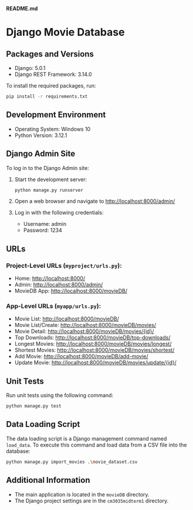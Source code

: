 **README.md**

# Django Movie Database

## Packages and Versions

- Django: 5.0.1
- Django REST Framework: 3.14.0

To install the required packages, run:

```bash
pip install -r requirements.txt
```

## Development Environment

- Operating System: Windows 10
- Python Version: 3.12.1

## Django Admin Site

To log in to the Django Admin site:

1. Start the development server:

   ```bash
   python manage.py runserver
   ```

2. Open a web browser and navigate to [http://localhost:8000/admin/](http://localhost:8000/admin/)

3. Log in with the following credentials:

   - Username: admin
   - Password: 1234

## URLs

### Project-Level URLs (`myproject/urls.py`):

- Home: [http://localhost:8000/](http://localhost:8000/)
- Admin: [http://localhost:8000/admin/](http://localhost:8000/admin/)
- MovieDB App: [http://localhost:8000/movieDB/](http://localhost:8000/movieDB/)

### App-Level URLs (`myapp/urls.py`):

- Movie List: [http://localhost:8000/movieDB/](http://localhost:8000/movieDB/)
- Movie List/Create: [http://localhost:8000/movieDB/movies/](http://localhost:8000/movieDB/movies/)
- Movie Detail: [http://localhost:8000/movieDB/movies/{id}/](http://localhost:8000/movieDB/movies/{id}/)
- Top Downloads: [http://localhost:8000/movieDB/top-downloads/](http://localhost:8000/movieDB/top-downloads/)
- Longest Movies: [http://localhost:8000/movieDB/movies/longest/](http://localhost:8000/movieDB/movies/longest/)
- Shortest Movies: [http://localhost:8000/movieDB/movies/shortest/](http://localhost:8000/movieDB/movies/shortest/)
- Add Movie: [http://localhost:8000/movieDB/add-movie/](http://localhost:8000/movieDB/add-movie/)
- Update Movie: [http://localhost:8000/movieDB/movies/update/{id}/](http://localhost:8000/movieDB/movies/update/{id}/)



## Unit Tests

Run unit tests using the following command:

```bash
python manage.py test
```

## Data Loading Script

The data loading script is a Django management command named `load_data`. To execute this command and load data from a CSV file into the database:

```bash
python manage.py import_movies .\movie_dataset.csv
```

## Additional Information

- The main application is located in the `movieDB` directory.
- The Django project settings are in the `cm3035midterm1` directory.
